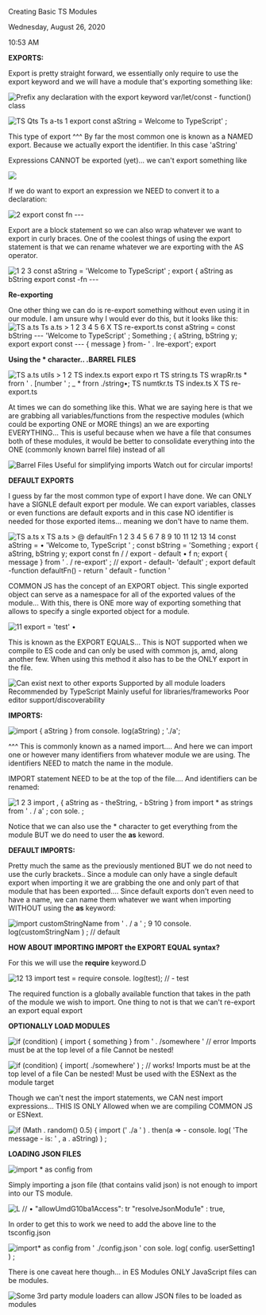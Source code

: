 Creating Basic TS Modules

Wednesday, August 26, 2020

10:53 AM

**EXPORTS:**

Export is pretty straight forward, we essentially only require to use the export keyword and we will have a module that\'s exporting something like:

![Prefix any declaration with the export keyword var/let/const - function() class ](001_Creating_Basic_TS_Modules_000.png)

![TS Qts Ts a-ts 1 export const aString = Welcome to TypeScript\' ; ](001_Creating_Basic_TS_Modules_001.png)

This type of export \^\^\^ By far the most common one is known as a NAMED export. Because we actually export the identifier. In this case \'aString\'

Expressions CANNOT be exported (yet)... we can\'t export something like

![](001_Creating_Basic_TS_Modules_002.png)

If we do want to export an expression we NEED to convert it to a declaration:

![2 export const fn --- ](001_Creating_Basic_TS_Modules_003.png)

Export are a block statement so we can also wrap whatever we want to export in curly braces. One of the coolest things of using the export statement is that we can rename whatever we are exporting with the AS operator.

![1 2 3 const aString = \'Welcome to TypeScript\' ; export { aString as bString export const -fn --- ](001_Creating_Basic_TS_Modules_004.png)

**Re-exporting**

One other thing we can do is re-export something without even using it in our module. I am unsure why I would ever do this, but it looks like this:\
![TS a.ts Ts a.ts \> 1 2 3 4 5 6 X TS re-export.ts const aString = const bString --- \'Welcome to TypeScript\' ; Something ; { aString, bString y; export export const --- { message } from- \' . Ire-export\'; export ](001_Creating_Basic_TS_Modules_005.png)

**Using the \* character.. .BARREL FILES**

![TS a.ts utils \> 1 2 TS index.ts export expo rt TS string.ts TS wrapRr.ts \* frorn \' . \[number \' ; \_ \* frorn ./string•; TS numtkr.ts TS index.ts X TS re-export.ts ](001_Creating_Basic_TS_Modules_006.png)

At times we can do something like this. What we are saying here is that we are grabbing all variables/functions from the respective modules (which could be exporting ONE or MORE things) an we are exporting EVERYTHING... This is useful because when we have a file that consumes both of these modules, it would be better to consolidate everything into the ONE (commonly known barrel file) instead of all

![Barrel Files Useful for simplifying imports Watch out for circular imports! ](001_Creating_Basic_TS_Modules_007.png)

**DEFAULT EXPORTS**

I guess by far the most common type of export I have done. We can ONLY have a SIGNLE default export per module. We can export variables, classes or even functions are default exports and in this case NO identifier is needed for those exported items... meaning we don\'t have to name them.

![TS a.ts x TS a.ts \> @ defaultFn 1 2 3 4 5 6 7 8 9 10 11 12 13 14 const aString = • \'Welcome to, TypeScript \' ; const bString = \'Something ; export { aString, bString y; export const fn / / export - default • f n; export { message } from \' . / re-export\' ; // export - default- \'default\' ; export default -function defaultFn() - return \' default - function \' ](001_Creating_Basic_TS_Modules_008.png)

COMMON JS has the concept of an EXPORT object. This single exported object can serve as a namespace for all of the exported values of the module... With this, there is ONE more way of exporting something that allows to specify a single exported object for a module.

![11 export = \'test\' • ](001_Creating_Basic_TS_Modules_009.png)

This is known as the EXPORT EQUALS... This is NOT supported when we compile to ES code and can only be used with common js, amd, along another few. When using this method it also has to be the ONLY export in the file.

![Can exist next to other exports Supported by all module loaders Recommended by TypeScript Mainly useful for libraries/frameworks Poor editor support/discoverability ](001_Creating_Basic_TS_Modules_010.png)

**IMPORTS:**

![import { aString } from console. log(aString) ; \'./a\'; ](001_Creating_Basic_TS_Modules_011.png)

\^\^\^ This is commonly known as a named import.... And here we can import one or however many identifiers from whatever module we are using. The identifiers NEED to match the name in the module.

IMPORT statement NEED to be at the top of the file.... And identifiers can be renamed:

![1 2 3 import , { aString as - theString, - bString } from import \* as strings from \' . / a\' ; con sole. ; ](001_Creating_Basic_TS_Modules_012.png)

Notice that we can also use the \* character to get everything from the module BUT we do need to user the **as** keword.

**DEFAULT IMPORTS:**

Pretty much the same as the previously mentioned BUT we do not need to use the curly brackets.. Since a module can only have a single default export when importing it we are grabbing the one and only part of that module that has been exported.... Since default exports don\'t even need to have a name, we can name them whatever we want when importing WITHOUT using the **as** keyword:

![import customStringName from \' . / a \' ; 9 10 console. log(customStringNam ) ; // default ](001_Creating_Basic_TS_Modules_013.png)

**HOW ABOUT IMPORTING IMPORT the EXPORT EQUAL syntax?**

For this we will use the **require** keyword.D

![12 13 import test = require console. log(test); // - test ](001_Creating_Basic_TS_Modules_014.png)

The required function is a globally available function that takes in the path of the module we wish to import. One thing to not is that we can\'t re-export an export equal export

**OPTIONALLY LOAD MODULES**

![if (condition) { import { something } from \' . /somewhere \' // error Imports must be at the top level of a file Cannot be nested! ](001_Creating_Basic_TS_Modules_015.png)

![if (condition) { import( ./somewhere\' ) ; // works! Imports must be at the top level of a file Can be nested! Must be used with the ESNext as the module target ](001_Creating_Basic_TS_Modules_016.png)

Though we can\'t nest the import statements, we CAN nest import expressions... THIS IS ONLY Allowed when we are compiling COMMON JS or ESNext.

![if (Math . random() 0.5) { import (\' ./a \' ) . then(a =\> - console. log( \'The message - is: \' , a . aString) ) ; ](001_Creating_Basic_TS_Modules_017.png)

**LOADING JSON FILES**

![import \* as config from ](001_Creating_Basic_TS_Modules_018.png)

Simply importing a json file (that contains valid json) is not enough to import into our TS module.

![L // • \"allowUmdG10ba1Access\": tr \"resolveJsonModu1e\" : true, ](001_Creating_Basic_TS_Modules_019.png)

In order to get this to work we need to add the above line to the tsconfig.json

![import\* as config from \' ./config.json \' con sole. log( config. userSetting1 ) ; ](001_Creating_Basic_TS_Modules_020.png)

There is one caveat here though... in ES Modules ONLY JavaScript files can be modules.

![Some 3rd party module loaders can allow JSON files to be loaded as modules ](001_Creating_Basic_TS_Modules_021.png)
